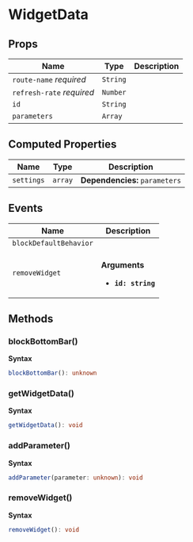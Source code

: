 # WidgetData

## Props

| Name                      | Type     | Description |
| ------------------------- | -------- | ----------- |
| `route-name` *required*   | `String` |             |
| `refresh-rate` *required* | `Number` |             |
| `id`                      | `String` |             |
| `parameters`              | `Array`  | &nbsp;      |

## Computed Properties

| Name       | Type    | Description                    |
| ---------- | ------- | ------------------------------ |
| `settings` | `array` | **Dependencies:** `parameters` |

## Events

| Name                   | Description                                               |
| ---------------------- | --------------------------------------------------------- |
| `blockDefaultBehavior` |                                                           |
| `removeWidget`         | <br/>**Arguments**<br/><ul><li>**`id: string`**</li></ul> |

## Methods

### blockBottomBar()

**Syntax**

```typescript
blockBottomBar(): unknown
```

### getWidgetData()

**Syntax**

```typescript
getWidgetData(): void
```

### addParameter()

**Syntax**

```typescript
addParameter(parameter: unknown): void
```

### removeWidget()

**Syntax**

```typescript
removeWidget(): void
```


